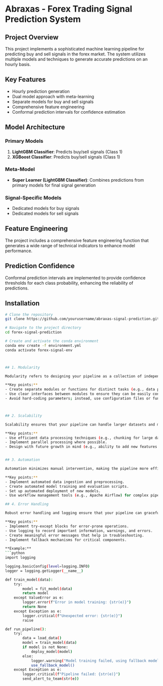 # Abraxas - Forex Trading Signal Prediction System

## Project Overview

This project implements a sophisticated machine learning pipeline for predicting buy and sell signals in the forex market. The system utilizes multiple models and techniques to generate accurate predictions on an hourly basis.

## Key Features

- Hourly prediction generation
- Dual model approach with meta-learning
- Separate models for buy and sell signals
- Comprehensive feature engineering
- Conformal prediction intervals for confidence estimation

## Model Architecture

### Primary Models
1. **LightGBM Classifier**: Predicts buy/sell signals (Class 1)
2. **XGBoost Classifier**: Predicts buy/sell signals (Class 1)

### Meta-Model
- **Super Learner (LightGBM Classifier)**: Combines predictions from primary models for final signal generation

### Signal-Specific Models
- Dedicated models for buy signals
- Dedicated models for sell signals

## Feature Engineering

The project includes a comprehensive feature engineering function that generates a wide range of technical indicators to enhance model performance.

## Prediction Confidence

Conformal prediction intervals are implemented to provide confidence thresholds for each class probability, enhancing the reliability of predictions.

## Installation

```bash
# Clone the repository
git clone https://github.com/yourusername/abraxas-signal-prediction.git

# Navigate to the project directory
cd forex-signal-prediction

# Create and activate the conda environment
conda env create -f environment.yml
conda activate forex-signal-env



## 1. Modularity

Modularity refers to designing your pipeline as a collection of independent, interchangeable components. Each component should have a specific function and be able to work independently of others.

**Key points:**
- Create separate modules or functions for distinct tasks (e.g., data preprocessing, feature engineering, model training).
- Use clear interfaces between modules to ensure they can be easily connected or replaced.
- Avoid hard-coding parameters; instead, use configuration files or function arguments.



## 2. Scalability

Scalability ensures that your pipeline can handle larger datasets and more complex models without significant changes to the core structure.

**Key points:**
- Use efficient data processing techniques (e.g., chunking for large datasets).
- Implement parallel processing where possible.
- Design with future growth in mind (e.g., ability to add new features or models easily).


## 3. Automation

Automation minimizes manual intervention, making the pipeline more efficient and less prone to human error.

**Key points:**
- Implement automated data ingestion and preprocessing.
- Create automated model training and evaluation scripts.
- Set up automated deployment of new models.
- Use workflow management tools (e.g., Apache Airflow) for complex pipelines.

## 4. Error Handling

Robust error handling and logging ensure that your pipeline can gracefully handle unexpected situations and provide useful information for debugging.

**Key points:**
- Implement try-except blocks for error-prone operations.
- Use logging to record important information, warnings, and errors.
- Create meaningful error messages that help in troubleshooting.
- Implement fallback mechanisms for critical components.

**Example:**
```python
import logging

logging.basicConfig(level=logging.INFO)
logger = logging.getLogger(__name__)

def train_model(data):
    try:
        model = fit_model(data)
        return model
    except ValueError as e:
        logger.error(f"Error in model training: {str(e)}")
        return None
    except Exception as e:
        logger.critical(f"Unexpected error: {str(e)}")
        raise

def run_pipeline():
    try:
        data = load_data()
        model = train_model(data)
        if model is not None:
            deploy_model(model)
        else:
            logger.warning("Model training failed, using fallback model")
            use_fallback_model()
    except Exception as e:
        logger.critical(f"Pipeline failed: {str(e)}")
        send_alert_to_team(str(e))
```